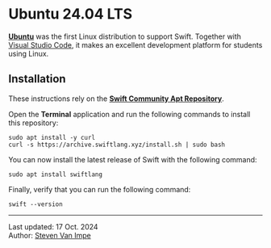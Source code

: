 # Ubuntu 24.04 LTS

[**Ubuntu**](https://ubuntu.com) was the first Linux distribution to support Swift. Together with [Visual Studio Code](../../editors/vscode-linux/README.md), it makes an excellent development platform for students using Linux.

## Installation

These instructions rely on the [**Swift Community Apt Repository**](https://swiftlang.xyz).

Open the **Terminal** application and run the following commands to install this repository:

```
sudo apt install -y curl
curl -s https://archive.swiftlang.xyz/install.sh | sudo bash
```

You can now install the latest release of Swift with the following command:

```
sudo apt install swiftlang
```

Finally, verify that you can run the following command:

```
swift --version
```

---

Last updated: 17 Oct. 2024 \
Author: [Steven Van Impe](https://github.com/svanimpe)
